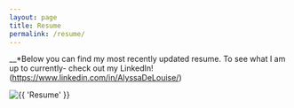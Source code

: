```yaml
---
layout: page
title: Resume
permalink: /resume/
---
```

__*Below you can find my most recently updated resume. 
To see what I am up to currently- check out my LinkedIn! (https://www.linkedin.com/in/AlyssaDeLouise/)

<img src="{{ site.baseurl }}/images/picresume.jpg" alt="{{ 'Resume' }}">
